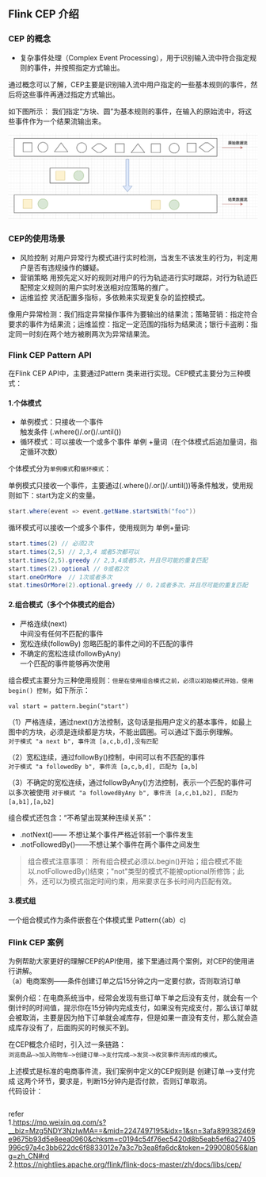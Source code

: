 ## Flink CEP 介绍   

### CEP 的概念  
* 复杂事件处理（Complex Event Processing），用于识别输入流中符合指定规则的事件，并按照指定方式输出。        

通过概念可以了解，CEP主要是识别输入流中用户指定的一些基本规则的事件，然后将这些事件再通过指定方式输出。     

如下图所示： 我们指定“方块、圆”为基本规则的事件，在输入的原始流中，将这些事件作为一个结果流输出来。     

![flinkcepintroduce01](images/flinkcepintroduce01.png)      

### CEP的使用场景   
* 风险控制  对用户异常行为模式进行实时检测，当发生不该发生的行为，判定用户是否有违规操作的嫌疑。    
* 营销策略  用预先定义好的规则对用户的行为轨迹进行实时跟踪，对行为轨迹匹配预定义规则的用户实时发送相对应策略的推广。    
* 运维监控  灵活配置多指标，多依赖来实现更复杂的监控模式。  

像用户异常检测：我们指定异常操作事件为要输出的结果流；策略营销：指定符合要求的事件为结果流；运维监控：指定一定范围的指标为结果流；银行卡盗刷：指定同一时刻在两个地方被刷两次为异常结果流。


### Flink CEP Pattern API   

在Flink CEP API中，主要通过Pattern 类来进行实现。CEP模式主要分为三种模式：  

#### 1.个体模式     
* 单例模式：只接收一个事件  
    触发条件 (.where()/.or()/.until())  
* 循环模式：可以接收一个或多个事件
    单例 +量词（在个体模式后追加量词，指定循环次数）        

个体模式分为`单例模式`和`循环模式`：    

单例模式只接收一个事件，主要通过(.where()/.or()/.until())等条件触发，使用规则如下：start为定义的变量。  
```java
start.where(event => event.getName.startsWith("foo"))   
```

循环模式可以接收一个或多个事件，使用规则为 单例+量词:   
```java
start.times(2) // 必须2次   
start.times(2,5) // 2,3,4 或者5次都可以 
start.times(2,5).greedy // 2,3,4或者5次，并且尽可能的重复匹配   
start.times(2).optional // 0或者2次
start.oneOrMore  // 1次或者多次 
stat.timesOrMore(2).optional.greedy // 0，2或者多次，并且尽可能的重复匹配  
``` 

#### 2.组合模式（多个个体模式的组合）
* 严格连续(next)    
    中间没有任何不匹配的事件    
* 宽松连续(followBy)
    忽略匹配的事件之间的不匹配的事件
* 不确定的宽松连续(followByAny)     
    一个匹配的事件能够再次使用      

组合模式主要分为三种使用规则：`但是在使用组合模式之前，必须以初始模式开始，使用begin() 控制`，如下所示：    
```
val start = pattern.begin("start")  
```

（1）严格连续，通过next()方法控制，这句话是指用户定义的基本事件，如最上图中的方块，必须是连续都是方块，不能出圆圈。可以通过下面示例理解。               
`对于模式 "a next b", 事件流 [a,c,b,d],没有匹配`    

（2）宽松连续，通过followBy()控制，中间可以有不匹配的事件       
`对于模式 "a followedBy b", 事件流 [a,c,b,d], 匹配为 [a,b]` 

（3）不确定的宽松连续，通过followByAny()方法控制，表示一个匹配的事件可以多次被使用
`对于模式 "a followedByAny b", 事件流 [a,c,b1,b2], 匹配为 [a,b1],[a,b2]` 

组合模式还包含：“不希望出现某种连续关系”：          
* .notNext()—— 不想让某个事件严格近邻前一个事件发生     
* .notFollowedBy()——不想让某个事件在两个事件之间发生        

>组合模式注意事项：
所有组合模式必须以.begin()开始；组合模式不能以.notFollowedBy()结束；"not"类型的模式不能被optional所修饰；此外，还可以为模式指定时间约束，用来要求在多长时间内匹配有效。         

#### 3.模式组    
一个组合模式作为条件嵌套在个体模式里 Pattern(（ab）c)       

### Flink CEP 案例      
为例帮助大家更好的理解CEP的API使用，接下里通过两个案例，对CEP的使用进行讲解。   
（a）电商案例——条件创建订单之后15分钟之内一定要付款，否则取消订单   

案例介绍：在电商系统当中，经常会发现有些订单下单之后没有支付，就会有一个倒计时的时间值，提示你在15分钟内完成支付，如果没有完成支付，那么该订单就会被取消，主要是因为拍下订单就会减库存，但是如果一直没有支付，那么就会造成库存没有了，后面购买的时候买不到。            

在CEP概念介绍时，引入过一条链路：       
`浏览商品—>加入购物车—>创建订单—>支付完成—>发货—>收货事件流形成的模式`。        

上述模式是标准的电商事件流，我们案例中定义的CEP规则是 创建订单—>支付完成 这两个环节，要求是，判断15分钟内是否付款，否则订单取消。           
代码设计：      
```java

```


refer   
1.https://mp.weixin.qq.com/s?__biz=Mzg5NDY3NzIwMA==&mid=2247497195&idx=1&sn=3afa899382469e9675b93d5e8eea0960&chksm=c0194c54f76ec5420d8b5eab5ef6a27405996c97a4c3bb622dc6f8833012e7a3c7b3ea8fa6dc&token=299008056&lang=zh_CN#rd   
2.https://nightlies.apache.org/flink/flink-docs-master/zh/docs/libs/cep/    
